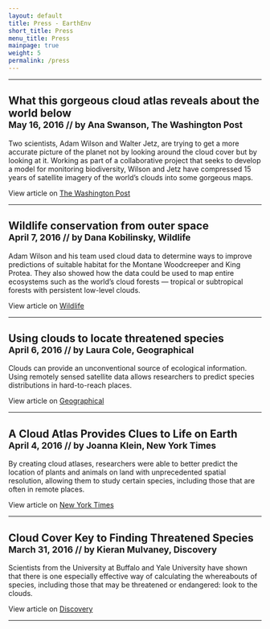 ```yaml
---
layout: default
title: Press - EarthEnv
short_title: Press
menu_title: Press
mainpage: true
weight: 5
permalink: /press
---
```


<hr class="featurette-divider">

<div class="row featurette">
  <div class="col-md-2"></div>
  <div class="col-md-8">
    <h2 class="featurette-heading">
      What this gorgeous cloud atlas reveals about the world below
      <br />
      <small>May 16, 2016 // by Ana Swanson, The Washington Post</small>
  	</h2>
    <p class="lead">
      Two scientists, Adam Wilson and Walter Jetz, are trying to get a more accurate picture of the planet not by looking around the cloud cover but by looking at it. Working as part of a collaborative project that seeks to develop a model for monitoring biodiversity, Wilson and Jetz have compressed 15 years of satellite imagery of the world’s clouds into some gorgeous maps.
    </p>
    <p>View article on <a href="https://www.washingtonpost.com/news/wonk/wp/2016/05/16/what-you-can-tell-about-the-world-just-by-looking-at-clouds/" title="What this gorgeous cloud atlas reveals about the world below">The Washington Post</a></p>
  </div>
  <div class="col-md-2"></div>
</div>

<hr class="featurette-divider">

<div class="row featurette">
  <div class="col-md-2"></div>
  <div class="col-md-8">
    <h2 class="featurette-heading">
      Wildlife conservation from outer space
      <br />
      <small>April 7, 2016 // by Dana Kobilinsky, Wildlife</small>
  	</h2>
    <p class="lead">
      Adam Wilson and his team used cloud data to determine ways to improve predictions of suitable habitat for the Montane Woodcreeper and King Protea. They also showed how the data could be used to map entire ecosystems such as the world’s cloud forests — tropical or subtropical forests with persistent low-level clouds.
    </p>
    <p>View article on <a href="http://wildlife.org/wildlife-conservation-from-outer-space/" title="Wildlife conservation from outer space">Wildlife</a></p>
  </div>
  <div class="col-md-2"></div>
</div>

<hr class="featurette-divider">

<div class="row featurette">
  <div class="col-md-2"></div>
  <div class="col-md-8">
    <h2 class="featurette-heading">
      Using clouds to locate threatened species
      <br />
      <small>April 6, 2016 // by Laura Cole, Geographical</small>
  	</h2>
    <p class="lead">
      Clouds can provide an unconventional source of ecological information. Using remotely sensed satellite data allows researchers to predict species distributions in hard-to-reach places.
    </p>
    <p>View article on <a href="http://geographical.co.uk/nature/wildlife/item/1624-using-clouds-to-locate-threatened-species" title="Using clouds to locate threatened species">Geographical</a></p>
  </div>
  <div class="col-md-2"></div>
</div>

<hr class="featurette-divider">

<div class="row featurette">
  <div class="col-md-2"></div>
  <div class="col-md-8">
    <h2 class="featurette-heading">
      A Cloud Atlas Provides Clues to Life on Earth
      <br />
      <small>April 4, 2016 // by Joanna Klein, New York Times</small>
	</h2>
    <p class="lead">
      By creating cloud atlases, researchers were able to better predict the location of plants and animals on land with unprecedented spatial resolution, allowing them to study certain species, including those that are often in remote places.
    </p>
    <p>View article on <a href="http://www.nytimes.com/2016/04/05/science/a-cloud-atlas-provides-clues-to-life-on-earth.html" title="A Cloud Atlas Provides Clues to Life on Earth">New York Times</a></p>
  </div>
  <div class="col-md-2"></div>
</div>

<hr class="featurette-divider">

<div class="row featurette">
  <div class="col-md-2"></div>
  <div class="col-md-8">
    <h2 class="featurette-heading">
      Cloud Cover Key to Finding Threatened Species
      <br />
      <small>March 31, 2016 // by Kieran Mulvaney, Discovery</small>
  	</h2>
    <p class="lead">
      Scientists from the University at Buffalo and Yale University have shown that there is one especially effective way of calculating the whereabouts of species, including those that may be threatened or endangered: look to the clouds.
    </p>
    <p>View article on <a href="http://news.discovery.com/earth/cloud-cover-key-to-finding-threatened-species-160331.htm" title="Cloud Cover Key to Finding Threatened Species">Discovery</a></p>
  </div>
  <div class="col-md-2"></div>
</div>

<hr class="featurette-divider">
